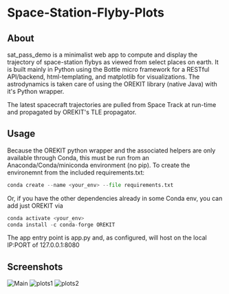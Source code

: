 # Space-Station-Flyby-Plots

## About 
sat_pass_demo is a minimalist web app to compute and display the trajectory of space-station flybys as viewed from select places on earth. It is built mainly in Python using the Bottle micro framework for a RESTful API/backend, html-templating, and matplotlib for visualizations. The astrodynamics is taken care of using the OREKIT library (native Java) with it's Python wrapper. 

The latest spacecraft trajectories are pulled from Space Track at run-time and propagated by OREKIT's TLE propagator. 

## Usage
Because the OREKIT python wrapper and the associated helpers are only available through Conda, this must be run from an Anaconda/Conda/miniconda environment (no pip). 
To create the environemnt from the included requirements.txt:

```py
conda create --name <your_env> --file requirements.txt
```

Or, if you have the other dependencies already in some Conda env, you can add just OREKIT via
```py
conda activate <your_env>
conda install -c conda-forge OREKIT
```

The app entry point is app.py and, as configured, will host on the local IP:PORT of 127.0.0.1:8080

## Screenshots
![Main](https://i.postimg.cc/j5Wx86fP/Main.png)
![plots1](https://i.postimg.cc/L5LHSHNs/plots1.png)
![plots2](https://i.postimg.cc/pTg239Q7/plots2.png)
